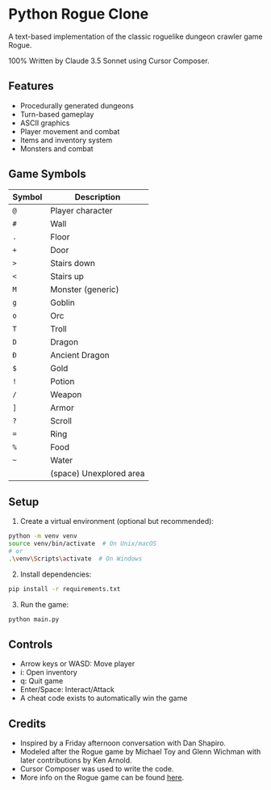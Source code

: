 # Python Rogue Clone

A text-based implementation of the classic roguelike dungeon crawler game Rogue.

100% Written by Claude 3.5 Sonnet using Cursor Composer.

## Features
- Procedurally generated dungeons
- Turn-based gameplay
- ASCII graphics
- Player movement and combat
- Items and inventory system
- Monsters and combat

## Game Symbols

| Symbol | Description |
|--------|-------------|
| `@` | Player character |
| `#` | Wall |
| `.` | Floor |
| `+` | Door |
| `>` | Stairs down |
| `<` | Stairs up |
| `M` | Monster (generic) |
| `g` | Goblin |
| `o` | Orc |
| `T` | Troll |
| `D` | Dragon |
| `Đ` | Ancient Dragon |
| `$` | Gold |
| `!` | Potion |
| `/` | Weapon |
| `]` | Armor |
| `?` | Scroll |
| `=` | Ring |
| `%` | Food |
| `~` | Water |
| ` ` | (space) Unexplored area |

## Setup
1. Create a virtual environment (optional but recommended):
```bash
python -m venv venv
source venv/bin/activate  # On Unix/macOS
# or
.\venv\Scripts\activate  # On Windows
```

2. Install dependencies:
```bash
pip install -r requirements.txt
```

3. Run the game:
```bash
python main.py
```

## Controls
- Arrow keys or WASD: Move player
- i: Open inventory
- q: Quit game
- Enter/Space: Interact/Attack 
- A cheat code exists to automatically win the game

## Credits
- Inspired by a Friday afternoon conversation with Dan Shapiro.
- Modeled after the Rogue game by Michael Toy and Glenn Wichman with later contributions by Ken Arnold. 
- Cursor Composer was used to write the code.
- More info on the Rogue game can be found [here](https://en.wikipedia.org/wiki/Rogue_(video_game)).
